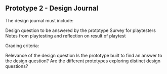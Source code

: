 ## Prototype 2 - Design Journal
The design journal must include:

Design question to be answered by the prototype
Survey for playtesters
Notes from playtesting and reflection on result of playtest

Grading criteria:

Relevance of the design question
Is the prototype built to find an answer to the design question?
Are the different prototypes exploring distinct design questions?
